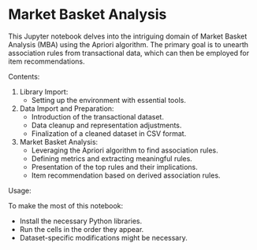 # Market Basket Analysis
This Jupyter notebook delves into the intriguing domain of Market Basket Analysis (MBA) using the Apriori algorithm. The primary goal is to unearth association rules from transactional data, which can then be employed for item recommendations.

Contents:

1. Library Import:
   - Setting up the environment with essential tools.
2. Data Import and Preparation:
   - Introduction of the transactional dataset.
   - Data cleanup and representation adjustments.
   - Finalization of a cleaned dataset in CSV format.
3. Market Basket Analysis:
   - Leveraging the Apriori algorithm to find association rules.
   - Defining metrics and extracting meaningful rules.
   - Presentation of the top rules and their implications.
   - Item recommendation based on derived association rules.

Usage:

To make the most of this notebook:

- Install the necessary Python libraries.
- Run the cells in the order they appear.
- Dataset-specific modifications might be necessary.

